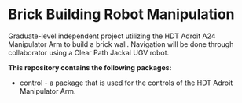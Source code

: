 # Brick Building Robot Manipulation
Graduate-level independent project utilizing the HDT Adroit A24 Manipulator Arm to build a brick wall. Navigation will be done through collaborator using a Clear Path Jackal UGV robot.

__This repository contains the following packages:__
* control - a package that is used for the controls of the HDT Adroit Manipulator Arm.